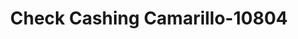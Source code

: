 ---
f_zip-code: 93010
f_state-code: CA
title: Check Cashing Camarillo-10804
f_phone: 805-484-0502
f_city-only: Camarillo
f_address: 601 Mobil Ave Ste H Camarillo
f_location-unique-id: '10804'
slug: check-cashing-camarillo-10804
updated-on: '2024-05-30T13:46:58.046Z'
created-on: '2024-05-30T13:36:59.803Z'
published-on: '2024-05-30T13:54:32.469Z'
f_city-state: cms/city/camarillo-ca.md
f_company: cms/company/check-cashing-camarillo.md
f_state: cms/state/california.md
layout: '[payday-loan].html'
tags: payday-loan
---